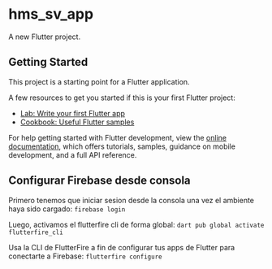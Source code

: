 # hms_sv_app

A new Flutter project.

## Getting Started

This project is a starting point for a Flutter application.

A few resources to get you started if this is your first Flutter project:

- [Lab: Write your first Flutter app](https://docs.flutter.dev/get-started/codelab)
- [Cookbook: Useful Flutter samples](https://docs.flutter.dev/cookbook)

For help getting started with Flutter development, view the
[online documentation](https://docs.flutter.dev/), which offers tutorials,
samples, guidance on mobile development, and a full API reference.

## Configurar Firebase desde consola

Primero tenemos que iniciar sesion desde la consola una vez el ambiente haya sido cargado:
`firebase login`

Luego, activamos el flutterfire cli de forma global:
`dart pub global activate flutterfire_cli`

Usa la CLI de FlutterFire a fin de configurar tus apps de Flutter para conectarte a Firebase:
`flutterfire configure`
